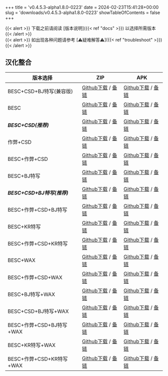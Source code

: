 
+++
title = 'v0.4.5.3-alpha1.8.0-0223'
date = 2024-02-23T15:41:28+00:00
slug = 'downloads/v0.4.5.3-alpha1.8.0-0223'
showTableOfContents = false
+++

{{< alert >}}
下载之前请阅读 [版本说明]({{< ref "docs" >}}) 以选择所需版本
{{< /alert >}}
<br>
{{< alert >}}
如出现各种问题请参考 [⚠疑难解答⚠]({{< ref "troubleshoot" >}})
{{< /alert >}}

## 汉化整合

|         版本选择          |                                                                                                                                                                            ZIP                                                                                                                                                                             |                                                                                                                                                                            APK                                                                                                                                                                             |
|---------------------------|------------------------------------------------------------------------------------------------------------------------------------------------------------------------------------------------------------------------------------------------------------------------------------------------------------------------------------------------------------|------------------------------------------------------------------------------------------------------------------------------------------------------------------------------------------------------------------------------------------------------------------------------------------------------------------------------------------------------------|
|BESC+CSD+BJ特写(兼容版)    |[Github下载](https://github.com/sakarie9/DoL-Lyra/releases/download/v0.4.5.3-alpha1.8.0-0223/DoL-0.4.5.3-Lyra-a1.8.0-polyfill-besc-cheat-csd-sideviewbj-0223.zip ) / [备链](https://mirror.ghproxy.com/https://github.com/sakarie9/DoL-Lyra/releases/download/v0.4.5.3-alpha1.8.0-0223/DoL-0.4.5.3-Lyra-a1.8.0-polyfill-besc-cheat-csd-sideviewbj-0223.zip )|[Github下载](https://github.com/sakarie9/DoL-Lyra/releases/download/v0.4.5.3-alpha1.8.0-0223/DoL-0.4.5.3-Lyra-a1.8.0-polyfill-besc-cheat-csd-sideviewbj-0223.apk ) / [备链](https://mirror.ghproxy.com/https://github.com/sakarie9/DoL-Lyra/releases/download/v0.4.5.3-alpha1.8.0-0223/DoL-0.4.5.3-Lyra-a1.8.0-polyfill-besc-cheat-csd-sideviewbj-0223.apk )|
|BESC                       |[Github下载](https://github.com/sakarie9/DoL-Lyra/releases/download/v0.4.5.3-alpha1.8.0-0223/DoL-0.4.5.3-Lyra-a1.8.0-besc-0223.zip ) / [备链](https://mirror.ghproxy.com/https://github.com/sakarie9/DoL-Lyra/releases/download/v0.4.5.3-alpha1.8.0-0223/DoL-0.4.5.3-Lyra-a1.8.0-besc-0223.zip )                                                            |[Github下载](https://github.com/sakarie9/DoL-Lyra/releases/download/v0.4.5.3-alpha1.8.0-0223/DoL-0.4.5.3-Lyra-a1.8.0-besc-0223.apk ) / [备链](https://mirror.ghproxy.com/https://github.com/sakarie9/DoL-Lyra/releases/download/v0.4.5.3-alpha1.8.0-0223/DoL-0.4.5.3-Lyra-a1.8.0-besc-0223.apk )                                                            |
|***BESC+CSD(推荐)***       |[Github下载](https://github.com/sakarie9/DoL-Lyra/releases/download/v0.4.5.3-alpha1.8.0-0223/DoL-0.4.5.3-Lyra-a1.8.0-besc-csd-0223.zip ) / [备链](https://mirror.ghproxy.com/https://github.com/sakarie9/DoL-Lyra/releases/download/v0.4.5.3-alpha1.8.0-0223/DoL-0.4.5.3-Lyra-a1.8.0-besc-csd-0223.zip )                                                    |[Github下载](https://github.com/sakarie9/DoL-Lyra/releases/download/v0.4.5.3-alpha1.8.0-0223/DoL-0.4.5.3-Lyra-a1.8.0-besc-csd-0223.apk ) / [备链](https://mirror.ghproxy.com/https://github.com/sakarie9/DoL-Lyra/releases/download/v0.4.5.3-alpha1.8.0-0223/DoL-0.4.5.3-Lyra-a1.8.0-besc-csd-0223.apk )                                                    |
|作弊+CSD                   |[Github下载](https://github.com/sakarie9/DoL-Lyra/releases/download/v0.4.5.3-alpha1.8.0-0223/DoL-0.4.5.3-Lyra-a1.8.0-cheat-csd-0223.zip ) / [备链](https://mirror.ghproxy.com/https://github.com/sakarie9/DoL-Lyra/releases/download/v0.4.5.3-alpha1.8.0-0223/DoL-0.4.5.3-Lyra-a1.8.0-cheat-csd-0223.zip )                                                  |[Github下载](https://github.com/sakarie9/DoL-Lyra/releases/download/v0.4.5.3-alpha1.8.0-0223/DoL-0.4.5.3-Lyra-a1.8.0-cheat-csd-0223.apk ) / [备链](https://mirror.ghproxy.com/https://github.com/sakarie9/DoL-Lyra/releases/download/v0.4.5.3-alpha1.8.0-0223/DoL-0.4.5.3-Lyra-a1.8.0-cheat-csd-0223.apk )                                                  |
|BESC+作弊+CSD              |[Github下载](https://github.com/sakarie9/DoL-Lyra/releases/download/v0.4.5.3-alpha1.8.0-0223/DoL-0.4.5.3-Lyra-a1.8.0-besc-cheat-csd-0223.zip ) / [备链](https://mirror.ghproxy.com/https://github.com/sakarie9/DoL-Lyra/releases/download/v0.4.5.3-alpha1.8.0-0223/DoL-0.4.5.3-Lyra-a1.8.0-besc-cheat-csd-0223.zip )                                        |[Github下载](https://github.com/sakarie9/DoL-Lyra/releases/download/v0.4.5.3-alpha1.8.0-0223/DoL-0.4.5.3-Lyra-a1.8.0-besc-cheat-csd-0223.apk ) / [备链](https://mirror.ghproxy.com/https://github.com/sakarie9/DoL-Lyra/releases/download/v0.4.5.3-alpha1.8.0-0223/DoL-0.4.5.3-Lyra-a1.8.0-besc-cheat-csd-0223.apk )                                        |
|BESC+BJ特写                |[Github下载](https://github.com/sakarie9/DoL-Lyra/releases/download/v0.4.5.3-alpha1.8.0-0223/DoL-0.4.5.3-Lyra-a1.8.0-besc-sideviewbj-0223.zip ) / [备链](https://mirror.ghproxy.com/https://github.com/sakarie9/DoL-Lyra/releases/download/v0.4.5.3-alpha1.8.0-0223/DoL-0.4.5.3-Lyra-a1.8.0-besc-sideviewbj-0223.zip )                                      |[Github下载](https://github.com/sakarie9/DoL-Lyra/releases/download/v0.4.5.3-alpha1.8.0-0223/DoL-0.4.5.3-Lyra-a1.8.0-besc-sideviewbj-0223.apk ) / [备链](https://mirror.ghproxy.com/https://github.com/sakarie9/DoL-Lyra/releases/download/v0.4.5.3-alpha1.8.0-0223/DoL-0.4.5.3-Lyra-a1.8.0-besc-sideviewbj-0223.apk )                                      |
|***BESC+CSD+BJ特写(推荐)***|[Github下载](https://github.com/sakarie9/DoL-Lyra/releases/download/v0.4.5.3-alpha1.8.0-0223/DoL-0.4.5.3-Lyra-a1.8.0-besc-csd-sideviewbj-0223.zip ) / [备链](https://mirror.ghproxy.com/https://github.com/sakarie9/DoL-Lyra/releases/download/v0.4.5.3-alpha1.8.0-0223/DoL-0.4.5.3-Lyra-a1.8.0-besc-csd-sideviewbj-0223.zip )                              |[Github下载](https://github.com/sakarie9/DoL-Lyra/releases/download/v0.4.5.3-alpha1.8.0-0223/DoL-0.4.5.3-Lyra-a1.8.0-besc-csd-sideviewbj-0223.apk ) / [备链](https://mirror.ghproxy.com/https://github.com/sakarie9/DoL-Lyra/releases/download/v0.4.5.3-alpha1.8.0-0223/DoL-0.4.5.3-Lyra-a1.8.0-besc-csd-sideviewbj-0223.apk )                              |
|BESC+作弊+CSD+BJ特写       |[Github下载](https://github.com/sakarie9/DoL-Lyra/releases/download/v0.4.5.3-alpha1.8.0-0223/DoL-0.4.5.3-Lyra-a1.8.0-besc-cheat-csd-sideviewbj-0223.zip ) / [备链](https://mirror.ghproxy.com/https://github.com/sakarie9/DoL-Lyra/releases/download/v0.4.5.3-alpha1.8.0-0223/DoL-0.4.5.3-Lyra-a1.8.0-besc-cheat-csd-sideviewbj-0223.zip )                  |[Github下载](https://github.com/sakarie9/DoL-Lyra/releases/download/v0.4.5.3-alpha1.8.0-0223/DoL-0.4.5.3-Lyra-a1.8.0-besc-cheat-csd-sideviewbj-0223.apk ) / [备链](https://mirror.ghproxy.com/https://github.com/sakarie9/DoL-Lyra/releases/download/v0.4.5.3-alpha1.8.0-0223/DoL-0.4.5.3-Lyra-a1.8.0-besc-cheat-csd-sideviewbj-0223.apk )                  |
|BESC+KR特写                |[Github下载](https://github.com/sakarie9/DoL-Lyra/releases/download/v0.4.5.3-alpha1.8.0-0223/DoL-0.4.5.3-Lyra-a1.8.0-besc-sideviewkr-0223.zip ) / [备链](https://mirror.ghproxy.com/https://github.com/sakarie9/DoL-Lyra/releases/download/v0.4.5.3-alpha1.8.0-0223/DoL-0.4.5.3-Lyra-a1.8.0-besc-sideviewkr-0223.zip )                                      |[Github下载](https://github.com/sakarie9/DoL-Lyra/releases/download/v0.4.5.3-alpha1.8.0-0223/DoL-0.4.5.3-Lyra-a1.8.0-besc-sideviewkr-0223.apk ) / [备链](https://mirror.ghproxy.com/https://github.com/sakarie9/DoL-Lyra/releases/download/v0.4.5.3-alpha1.8.0-0223/DoL-0.4.5.3-Lyra-a1.8.0-besc-sideviewkr-0223.apk )                                      |
|BESC+作弊+CSD+KR特写       |[Github下载](https://github.com/sakarie9/DoL-Lyra/releases/download/v0.4.5.3-alpha1.8.0-0223/DoL-0.4.5.3-Lyra-a1.8.0-besc-cheat-csd-sideviewkr-0223.zip ) / [备链](https://mirror.ghproxy.com/https://github.com/sakarie9/DoL-Lyra/releases/download/v0.4.5.3-alpha1.8.0-0223/DoL-0.4.5.3-Lyra-a1.8.0-besc-cheat-csd-sideviewkr-0223.zip )                  |[Github下载](https://github.com/sakarie9/DoL-Lyra/releases/download/v0.4.5.3-alpha1.8.0-0223/DoL-0.4.5.3-Lyra-a1.8.0-besc-cheat-csd-sideviewkr-0223.apk ) / [备链](https://mirror.ghproxy.com/https://github.com/sakarie9/DoL-Lyra/releases/download/v0.4.5.3-alpha1.8.0-0223/DoL-0.4.5.3-Lyra-a1.8.0-besc-cheat-csd-sideviewkr-0223.apk )                  |
|BESC+WAX                   |[Github下载](https://github.com/sakarie9/DoL-Lyra/releases/download/v0.4.5.3-alpha1.8.0-0223/DoL-0.4.5.3-Lyra-a1.8.0-besc-wax-0223.zip ) / [备链](https://mirror.ghproxy.com/https://github.com/sakarie9/DoL-Lyra/releases/download/v0.4.5.3-alpha1.8.0-0223/DoL-0.4.5.3-Lyra-a1.8.0-besc-wax-0223.zip )                                                    |[Github下载](https://github.com/sakarie9/DoL-Lyra/releases/download/v0.4.5.3-alpha1.8.0-0223/DoL-0.4.5.3-Lyra-a1.8.0-besc-wax-0223.apk ) / [备链](https://mirror.ghproxy.com/https://github.com/sakarie9/DoL-Lyra/releases/download/v0.4.5.3-alpha1.8.0-0223/DoL-0.4.5.3-Lyra-a1.8.0-besc-wax-0223.apk )                                                    |
|BESC+作弊+CSD+WAX          |[Github下载](https://github.com/sakarie9/DoL-Lyra/releases/download/v0.4.5.3-alpha1.8.0-0223/DoL-0.4.5.3-Lyra-a1.8.0-besc-wax-cheat-csd-0223.zip ) / [备链](https://mirror.ghproxy.com/https://github.com/sakarie9/DoL-Lyra/releases/download/v0.4.5.3-alpha1.8.0-0223/DoL-0.4.5.3-Lyra-a1.8.0-besc-wax-cheat-csd-0223.zip )                                |[Github下载](https://github.com/sakarie9/DoL-Lyra/releases/download/v0.4.5.3-alpha1.8.0-0223/DoL-0.4.5.3-Lyra-a1.8.0-besc-wax-cheat-csd-0223.apk ) / [备链](https://mirror.ghproxy.com/https://github.com/sakarie9/DoL-Lyra/releases/download/v0.4.5.3-alpha1.8.0-0223/DoL-0.4.5.3-Lyra-a1.8.0-besc-wax-cheat-csd-0223.apk )                                |
|BESC+BJ特写+WAX            |[Github下载](https://github.com/sakarie9/DoL-Lyra/releases/download/v0.4.5.3-alpha1.8.0-0223/DoL-0.4.5.3-Lyra-a1.8.0-besc-wax-sideviewbj-0223.zip ) / [备链](https://mirror.ghproxy.com/https://github.com/sakarie9/DoL-Lyra/releases/download/v0.4.5.3-alpha1.8.0-0223/DoL-0.4.5.3-Lyra-a1.8.0-besc-wax-sideviewbj-0223.zip )                              |[Github下载](https://github.com/sakarie9/DoL-Lyra/releases/download/v0.4.5.3-alpha1.8.0-0223/DoL-0.4.5.3-Lyra-a1.8.0-besc-wax-sideviewbj-0223.apk ) / [备链](https://mirror.ghproxy.com/https://github.com/sakarie9/DoL-Lyra/releases/download/v0.4.5.3-alpha1.8.0-0223/DoL-0.4.5.3-Lyra-a1.8.0-besc-wax-sideviewbj-0223.apk )                              |
|BESC+CSD+BJ特写+WAX        |[Github下载](https://github.com/sakarie9/DoL-Lyra/releases/download/v0.4.5.3-alpha1.8.0-0223/DoL-0.4.5.3-Lyra-a1.8.0-besc-wax-csd-sideviewbj-0223.zip ) / [备链](https://mirror.ghproxy.com/https://github.com/sakarie9/DoL-Lyra/releases/download/v0.4.5.3-alpha1.8.0-0223/DoL-0.4.5.3-Lyra-a1.8.0-besc-wax-csd-sideviewbj-0223.zip )                      |[Github下载](https://github.com/sakarie9/DoL-Lyra/releases/download/v0.4.5.3-alpha1.8.0-0223/DoL-0.4.5.3-Lyra-a1.8.0-besc-wax-csd-sideviewbj-0223.apk ) / [备链](https://mirror.ghproxy.com/https://github.com/sakarie9/DoL-Lyra/releases/download/v0.4.5.3-alpha1.8.0-0223/DoL-0.4.5.3-Lyra-a1.8.0-besc-wax-csd-sideviewbj-0223.apk )                      |
|BESC+作弊+CSD+BJ特写+WAX   |[Github下载](https://github.com/sakarie9/DoL-Lyra/releases/download/v0.4.5.3-alpha1.8.0-0223/DoL-0.4.5.3-Lyra-a1.8.0-besc-wax-cheat-csd-sideviewbj-0223.zip ) / [备链](https://mirror.ghproxy.com/https://github.com/sakarie9/DoL-Lyra/releases/download/v0.4.5.3-alpha1.8.0-0223/DoL-0.4.5.3-Lyra-a1.8.0-besc-wax-cheat-csd-sideviewbj-0223.zip )          |[Github下载](https://github.com/sakarie9/DoL-Lyra/releases/download/v0.4.5.3-alpha1.8.0-0223/DoL-0.4.5.3-Lyra-a1.8.0-besc-wax-cheat-csd-sideviewbj-0223.apk ) / [备链](https://mirror.ghproxy.com/https://github.com/sakarie9/DoL-Lyra/releases/download/v0.4.5.3-alpha1.8.0-0223/DoL-0.4.5.3-Lyra-a1.8.0-besc-wax-cheat-csd-sideviewbj-0223.apk )          |
|BESC+KR特写+WAX            |[Github下载](https://github.com/sakarie9/DoL-Lyra/releases/download/v0.4.5.3-alpha1.8.0-0223/DoL-0.4.5.3-Lyra-a1.8.0-besc-wax-sideviewkr-0223.zip ) / [备链](https://mirror.ghproxy.com/https://github.com/sakarie9/DoL-Lyra/releases/download/v0.4.5.3-alpha1.8.0-0223/DoL-0.4.5.3-Lyra-a1.8.0-besc-wax-sideviewkr-0223.zip )                              |[Github下载](https://github.com/sakarie9/DoL-Lyra/releases/download/v0.4.5.3-alpha1.8.0-0223/DoL-0.4.5.3-Lyra-a1.8.0-besc-wax-sideviewkr-0223.apk ) / [备链](https://mirror.ghproxy.com/https://github.com/sakarie9/DoL-Lyra/releases/download/v0.4.5.3-alpha1.8.0-0223/DoL-0.4.5.3-Lyra-a1.8.0-besc-wax-sideviewkr-0223.apk )                              |
|BESC+作弊+CSD+KR特写+WAX   |[Github下载](https://github.com/sakarie9/DoL-Lyra/releases/download/v0.4.5.3-alpha1.8.0-0223/DoL-0.4.5.3-Lyra-a1.8.0-besc-wax-cheat-csd-sideviewkr-0223.zip ) / [备链](https://mirror.ghproxy.com/https://github.com/sakarie9/DoL-Lyra/releases/download/v0.4.5.3-alpha1.8.0-0223/DoL-0.4.5.3-Lyra-a1.8.0-besc-wax-cheat-csd-sideviewkr-0223.zip )          |[Github下载](https://github.com/sakarie9/DoL-Lyra/releases/download/v0.4.5.3-alpha1.8.0-0223/DoL-0.4.5.3-Lyra-a1.8.0-besc-wax-cheat-csd-sideviewkr-0223.apk ) / [备链](https://mirror.ghproxy.com/https://github.com/sakarie9/DoL-Lyra/releases/download/v0.4.5.3-alpha1.8.0-0223/DoL-0.4.5.3-Lyra-a1.8.0-besc-wax-cheat-csd-sideviewkr-0223.apk )          |
